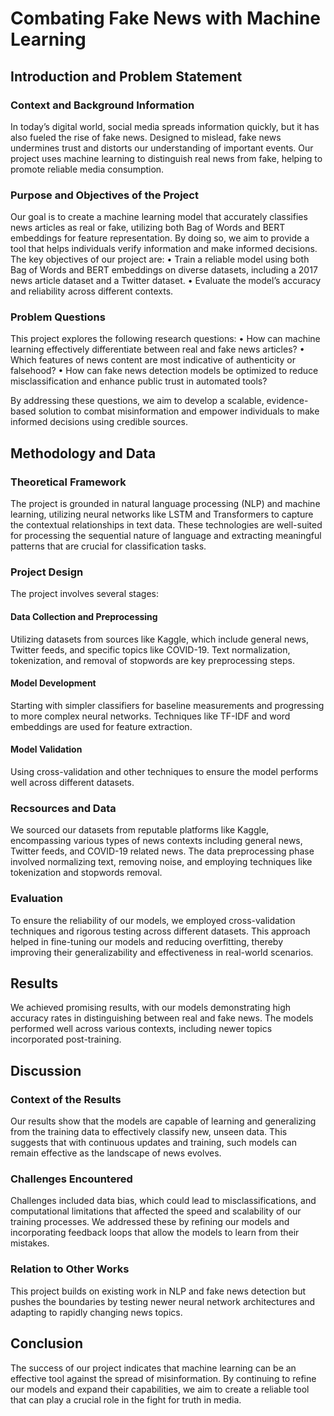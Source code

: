 # Combating Fake News with Machine Learning
## Introduction and Problem Statement
### Context and Background Information
In today’s digital world, social media spreads information quickly, but it has also fueled the rise of fake news. Designed to mislead, fake news undermines trust and distorts our understanding of important events. Our project uses machine learning to distinguish real news from fake, helping to promote reliable media consumption.
### Purpose and Objectives of the Project
Our goal is to create a machine learning model that accurately classifies news articles as real or fake, utilizing both Bag of Words and BERT embeddings for feature representation. By doing so, we aim to provide a tool that helps individuals verify information and make informed decisions. The key objectives of our project are:
	•	Train a reliable model using both Bag of Words and BERT embeddings on diverse datasets, including a 2017 news article dataset and a Twitter dataset.
  •	Evaluate the model’s accuracy and reliability across different contexts.
### Problem Questions
This project explores the following research questions:
	•	How can machine learning effectively differentiate between real and fake news articles?
	•	Which features of news content are most indicative of authenticity or falsehood?
	•	How can fake news detection models be optimized to reduce misclassification and enhance public trust in automated tools?

By addressing these questions, we aim to develop a scalable, evidence-based solution to combat misinformation and empower individuals to make informed decisions using credible sources.

## Methodology and Data 
### Theoretical Framework
The project is grounded in natural language processing (NLP) and machine learning, utilizing neural networks like LSTM and Transformers to capture the contextual relationships in text data. These technologies are well-suited for processing the sequential nature of language and extracting meaningful patterns that are crucial for classification tasks.
### Project Design
The project involves several stages:
#### Data Collection and Preprocessing
Utilizing datasets from sources like Kaggle, which include general news, Twitter feeds, and specific topics like COVID-19. Text normalization, tokenization, and removal of stopwords are key preprocessing steps.
#### Model Development
Starting with simpler classifiers for baseline measurements and progressing to more complex neural networks. Techniques like TF-IDF and word embeddings are used for feature extraction.
#### Model Validation
Using cross-validation and other techniques to ensure the model performs well across different datasets.
### Recsources and Data
We sourced our datasets from reputable platforms like Kaggle, encompassing various types of news contexts including general news, Twitter feeds, and COVID-19 related news. The data preprocessing phase involved normalizing text, removing noise, and employing techniques like tokenization and stopwords removal.
### Evaluation
To ensure the reliability of our models, we employed cross-validation techniques and rigorous testing across different datasets. This approach helped in fine-tuning our models and reducing overfitting, thereby improving their generalizability and effectiveness in real-world scenarios.

## Results
We achieved promising results, with our models demonstrating high accuracy rates in distinguishing between real and fake news. The models performed well across various contexts, including newer topics incorporated post-training.

## Discussion 
### Context of the Results
Our results show that the models are capable of learning and generalizing from the training data to effectively classify new, unseen data. This suggests that with continuous updates and training, such models can remain effective as the landscape of news evolves.
### Challenges Encountered
Challenges included data bias, which could lead to misclassifications, and computational limitations that affected the speed and scalability of our training processes. We addressed these by refining our models and incorporating feedback loops that allow the models to learn from their mistakes.
### Relation to Other Works
This project builds on existing work in NLP and fake news detection but pushes the boundaries by testing newer neural network architectures and adapting to rapidly changing news topics.
## Conclusion
The success of our project indicates that machine learning can be an effective tool against the spread of misinformation. By continuing to refine our models and expand their capabilities, we aim to create a reliable tool that can play a crucial role in the fight for truth in media.
